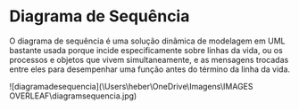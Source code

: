# Diagrama de Sequência

O diagrama de sequência é uma solução dinâmica de modelagem em UML bastante usada porque incide especificamente sobre linhas da vida, ou os processos e objetos que vivem simultaneamente, e as mensagens trocadas entre eles para desempenhar uma função antes do término da linha da vida.

![diagramadesequencia](\Users\heber\OneDrive\Imagens\IMAGES OVERLEAF\diagramsequencia.jpg)     
